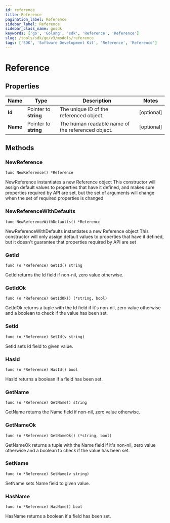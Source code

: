 ```yaml
---
id: reference
title: Reference
pagination_label: Reference
sidebar_label: Reference
sidebar_class_name: gosdk
keywords: ['go', 'Golang', 'sdk', 'Reference', 'Reference']
slug: /tools/sdk/go/v3/models/reference
tags: ['SDK', 'Software Development Kit', 'Reference', 'Reference']
---
```


# Reference

## Properties

| Name | Type | Description | Notes |
| --- | --- | --- | --- |
| **Id** | Pointer to **string** | The unique ID of the referenced object. | [optional] |
| **Name** | Pointer to **string** | The human readable name of the referenced object. | [optional] |

## Methods

### NewReference

`func NewReference() *Reference`

NewReference instantiates a new Reference object This constructor will assign default values to properties that have it defined, and makes sure properties required by API are set, but the set of arguments will change when the set of required properties is changed

### NewReferenceWithDefaults

`func NewReferenceWithDefaults() *Reference`

NewReferenceWithDefaults instantiates a new Reference object This constructor will only assign default values to properties that have it defined, but it doesn't guarantee that properties required by API are set

### GetId

`func (o *Reference) GetId() string`

GetId returns the Id field if non-nil, zero value otherwise.

### GetIdOk

`func (o *Reference) GetIdOk() (*string, bool)`

GetIdOk returns a tuple with the Id field if it's non-nil, zero value otherwise and a boolean to check if the value has been set.

### SetId

`func (o *Reference) SetId(v string)`

SetId sets Id field to given value.

### HasId

`func (o *Reference) HasId() bool`

HasId returns a boolean if a field has been set.

### GetName

`func (o *Reference) GetName() string`

GetName returns the Name field if non-nil, zero value otherwise.

### GetNameOk

`func (o *Reference) GetNameOk() (*string, bool)`

GetNameOk returns a tuple with the Name field if it's non-nil, zero value otherwise and a boolean to check if the value has been set.

### SetName

`func (o *Reference) SetName(v string)`

SetName sets Name field to given value.

### HasName

`func (o *Reference) HasName() bool`

HasName returns a boolean if a field has been set.
